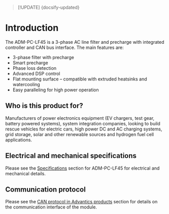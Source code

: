 > [!UPDATE] {docsify-updated}
# Introduction

The ADM-PC-LF45 is a 3-phase AC line filter and precharge with integrated controller and CAN bus interface. The main features are:

- 3-phase filter with precharge
- Smart precharge
- Phase loss detection
- Advanced DSP control
- Flat mounting surface – compatible with extruded heatsinks and watercooling
- Easy paralleling for high power operation

## Who is this product for?

Manufacturers of power electronics equipment (EV chargers, test gear, battery powered systems), system integration companies, looking to build rescue vehicles for electric cars, high power DC and AC charging systems, grid storage, solar and other renewable sources and hydrogen fuel cell applications.

## Electrical and mechanical specifications

Please see the [Specifications](power-modules/ADM-PC-LF45/specifications.md) section for ADM-PC-LF45 for electrical and mechanical details.

## Communication protocol

Please see the [CAN protocol in Advantics products](power-modules/ADM-PC-LF45/can_database.md) section for details on the communication interface of the module.